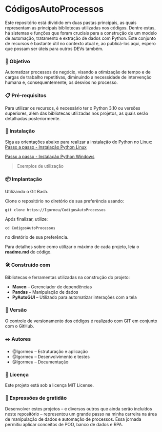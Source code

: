 # CódigosAutoProcessos

Este repositório está dividido em duas pastas principais, as quais representam as principais bibliotecas utilizadas nos códigos. Dentre estas, há sistemas e funções que foram cruciais para a construção de um modelo de automação, tratamento e extração de dados com Python. Este conjunto de recursos é bastante útil no contexto atual e, ao publicá-los aqui, espero que possam ser úteis para outros DEVs também.

### 🚀 Objetivo

Automatizar processos de negócio, visando a otimização de tempo e de cargas de trabalho repetitivas, diminuindo a necessidade de intervenção humana e, consequentemente, os desvios no processo.

### 📋 Pré-requisitos

Para utilizar os recursos, é necessário ter o Python 3.10 ou versões superiores, além das bibliotecas utilizadas nos projetos, as quais serão detalhadas posteriormente.

### 🔧 Instalação

Siga as orientações abaixo para realizar a instalação do Python no Linux:  
[Passo a passo - Instalação Python Linux](https://hub.asimov.academy/tutorial/como-instalar-python-no-linux-a-partir-do-codigo-fonte/)

[Passo a passo - Instalação Python Windows](https://python.org.br/instalacao-windows/)

> Exemplos de utilização

### 📦 Implantação
Utilizando o Git Bash.

Clone o repositório no diretório de sua preferência usando:
```
git clone https://Igormeu/CodigosAutoProcessos
```
Após finalizar, utilize:
``` 
cd CodigosAutoProcessos
```
no diretório de sua preferência.


Para detalhes sobre como utilizar o máximo de cada projeto, leia o **readme.md** do código.

### 🛠️ Construído com

Bibliotecas e ferramentas utilizadas na construção do projeto:

- **Maven** – Gerenciador de dependências  
- **Pandas** – Manipulação de dados  
- **PyAutoGUI** – Utilizado para automatizar interações com a tela

### 📌 Versão

O controle de versionamento dos códigos é realizado com GIT em conjunto com o GitHub.

### ✒️ Autores

- @Igormeu – Estruturação e aplicação  
- @Igormeu – Desenvolvimento e testes  
- @Igormeu – Documentação  

### 📄 Licença

Este projeto está sob a licença MIT License.

### 🎁 Expressões de gratidão

Desenvolver estes projetos – e diversos outros que ainda serão incluídos neste repositório – representou um grande passo na minha carreira na área de manipulação de dados e automação de processos. Essa jornada permitiu aplicar conceitos de POO, banco de dados e RPA.
